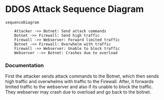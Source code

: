 # DDOS Attack Sequence Diagram
```mermaid
sequenceDiagram

    Attacker ->> Botnet: Send attack commands
    Botnet ->> Firewall: Send high traffic
    Firewall ->> Webserver: Forward limited traffic
    Botnet ->> Firewall: Overwhelm with traffic
    Firewall ->> Webserver: Unable to block traffic
    Webserver -->> Botnet: Crashes due to overload

```
### Documentation
First the attacker sends attack commands to the Botnet, which then sends high traffic and overwhelms with traffic to the Firewall. After, it forwards limited traffic to the webserver and also if its unable to block the traffic. They webserver may crash due to overload and go back to the botnet. 